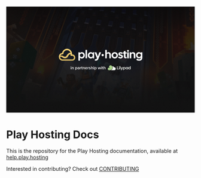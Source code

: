 ![Play Hosting banner](/assets/banner.png)

# Play Hosting Docs

This is the repository for the Play Hosting documentation, available at [help.play.hosting](https://help.play.hosting)

Interested in contributing? Check out [CONTRIBUTING](/CONTRIBUTING)